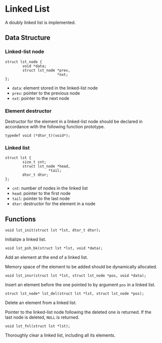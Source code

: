 # Linked List

A doubly linked list is implemented.

## Data Structure

### Linked-list node

```
struct lst_node {
        void *data;
        struct lst_node *prev,
                        *nxt;
};
```

- `data`: element stored in the linked-list node
- `prev`: pointer to the previous node
- `nxt`: pointer to the next node

### Element destructor

Destructor for the element in a linked-list node should be declared in accordance with the following function prototype.

```
typedef void (*dtor_t)(void*);
```

### Linked list

```
struct lst {
        size_t cnt;
        struct lst_node *head,
	                *tail;
        dtor_t dtor;
};
```

- `cnt`: number of nodes in the linked list
- `head`: pointer to the first node
- `tail`: pointer to the last node
- `dtor`: destructor for the element in a node

## Functions

```
void lst_init(struct lst *lst, dtor_t dtor);
```

Initialize a linked list.

```
void lst_psh_bk(struct lst *lst, void *data);
```

Add an element at the end of a linked list.

Memory space of the element to be added should be dynamically allocated.

```
void lst_insr(struct lst *lst, struct lst_node *pos, void *data);
```

Insert an element before the one pointed to by argument `pos` in a linked list.

```
struct lst_node* lst_del(struct lst *lst, struct lst_node *pos);
```

Delete an element from a linked list.

Pointer to the linked-list node following the deleted one is returned. If the last node is deleted, `NULL` is returned.

```
void lst_fnl(struct lst *lst);
```

Thoroughly clear a linked list, including all its elements.
